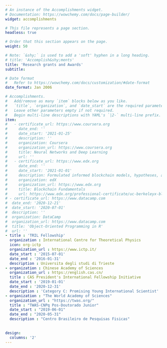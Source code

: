 ```yaml
---
# An instance of the Accomplishments widget.
# Documentation: https://wowchemy.com/docs/page-builder/
widget: accomplishments

# This file represents a page section.
headless: true

# Order that this section appears on the page.
weight: 50

# Note: `&shy;` is used to add a 'soft' hyphen in a long heading.
# title: 'Accomplish&shy;ments'
title: 'Research grants and Awards'
subtitle:

# Date format
#   Refer to https://wowchemy.com/docs/customization/#date-format
date_format: Jan 2006

# Accomplishments.
#   Add/remove as many `item` blocks below as you like.
#   `title`, `organization`, and `date_start` are the required parameters.
#   Leave other parameters empty if not required.
#   Begin multi-line descriptions with YAML's `|2-` multi-line prefix.
item:
#   - certificate_url: https://www.coursera.org
#     date_end: ''
#     date_start: '2021-01-25'
#     description: ''
#     organization: Coursera
#     organization_url: https://www.coursera.org
#     title: Neural Networks and Deep Learning
#     url: ''
#   - certificate_url: https://www.edx.org
#     date_end: ''
#     date_start: '2021-01-01'
#     description: Formulated informed blockchain models, hypotheses, and use cases.
#     organization: edX
#     organization_url: https://www.edx.org
#     title: Blockchain Fundamentals
#     url: https://www.edx.org/professional-certificate/uc-berkeleyx-blockchain-fundamentals
# - certificate_url: https://www.datacamp.com
#  date_end: '2020-12-21'
#  date_start: '2020-07-01'
#  description: ''
#  organization: DataCamp
#  organization_url: https://www.datacamp.com     
#  title: 'Object-Oriented Programming in R'
#  url: ''
- title : 'TRIL Fellowship'
  organization : International Centre for Theoretical Physics
  icon: org-ictp
  organization_url : https://www.ictp.it/
  date_start : '2015-07-01'
  date_end : '2016-01-31'
  description : Universita degli studi di Trieste
- organization : Chinese Academy of Sciences
  organization_url : https://english.cas.cn/
  title : CAS President's International Fellowship Initiative
  date_start : '2019-01-01'
  date_end : '2020-12-31'
  description : 'Category C: Promising Young International Scientist'
- organization : "The World Academy of Sciences"
  organization_url : "https://twas.org/"
  title : "TWAS-CNPq Pos-Doutorado Junior"
  date_start : "2019-06-01"
  date_end : "2020-05-31"
  description : "Centro Brasileiro de Pesquisas Fisicas"  
  
  
design:
  columns: '2'
---
```

 
